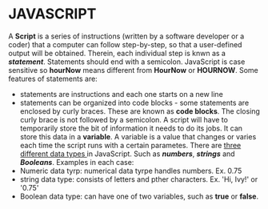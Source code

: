 # JAVASCRIPT
A **Script** is a series of instructions (written by a software developer or a coder) that a computer can follow step-by-step, so that a user-defined output will be obtained. Therein, each individual step is knwn as a ***statement***. Statements should end with a semicolon. JavaScript is case sensitive so **hourNow** means different from **HourNow** or **HOURNOW**.  Some features of statements are:
- statements are instructions and each one starts on a new line
- statements can be organized into code blocks
        - some statements are enclosed by curly braces. These are known as **code blocks**. The closing curly brace is not followed by a semicolon. 
A script will have to temporarily store the bit of information it needs to do its jobs. It can store this data in a **variable**. A variable is a value that changes or varies each time the script runs with a certain parametes. 
There are <ins> three different data types </ins> in JavaScript. Such as ***numbers***, ***strings*** and ***Booleans***.
Examples in each case:
- Numeric data tyrp: numerical data tyrpe handles numbers. Ex. 0.75
- string data type: consists of letters and pther characters. Ex. 'Hi, Ivy!' or '0.75'
- Boolean data type: can have one of two variables, such as **true** or **false**.  
  